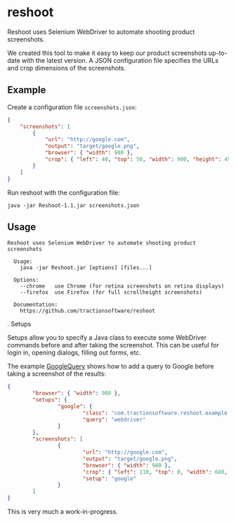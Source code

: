 reshoot
=======

Reshoot uses Selenium WebDriver to automate shooting product screenshots.

We created this tool to make it easy to keep our product screenshots up-to-date with the latest version. A JSON configuration file specifies the URLs and crop dimensions of the screenshots.

## Example

Create a configuration file `screenshots.json`:

```json
{
    "screenshots": [
        {
            "url": "http://google.com",
            "output": "target/google.png",
            "browser": { "width": 980 },
            "crop": { "left": 40, "top": 50, "width": 900, "height": 450 }
        }
    ]
}
```

Run reshoot with the configuration file:

```
java -jar Reshoot-1.1.jar screenshots.json
```

## Usage

```
Reshoot uses Selenium WebDriver to automate shooting product screenshots

  Usage:
    java -jar Reshoot.jar [options] [files...]

  Options:
    --chrome   use Chrome (for retina screenshots on retina displays)
    --firefox  use Firefox (for full scrollheight screenshots)

  Documentation:
    https://github.com/tractionsoftware/reshoot
```

. Setups

Setups allow you to specify a Java class to execute some WebDriver commands before and after taking the screenshot. This can be useful for login in, opening dialogs, filling out forms, etc.

The example [GoogleQuery](blob/master/src/main/java/com/tractionsoftware/reshoot/example/GoogleQuery.java) shows how to add a query to Google before taking a screenshot of the results:

```json
{
        "browser": { "width": 980 },
        "setups": {
                "google": {
                        "class": "com.tractionsoftware.reshoot.example.GoogleQuery",
                        "query": "webdriver"
                }
        },
        "screenshots": [
                {
                        "url": "http://google.com",
                        "output": "target/google.png",
                        "browser": { "width": 980 },
                        "crop": { "left": 110, "top": 0, "width": 680, "height": 450 },
                        "setup": "google"
                }
        ]
}
```

This is very much a work-in-progress. 
